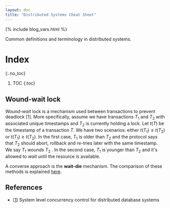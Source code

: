 ```yaml
---
layout: doc
title: "Distributed Systems Cheat Sheet"
---
```


{% include blog_vars.html %}

Common definitions and terminology in distributed systems.

# Index
{:.no_toc}

1. TOC
{:toc}

## Wound-wait lock

*Wound-wait* lock is a mechanism used between transactions to prevent deadlock [1]. More specifically, assume we have transactions $T_1$ and $T_2$ with associated unique timestamps and $T_2$ is currently holding a lock. Let $t(T)$ be the timestamp of a transaction $T$. We have two scenarios: either $t(T_1) \le t(T_2)$ or $t(T_1) \ge t(T_2)$. In the first case, $T_1$  is older than $T_2$  and the protocol says that $T_2$  should abort, rollback and re-tries later with the same timestamp. We say $T_1$  *wounds* $T_2$ . In the second case, $T_1$  is younger than $T_2$  and it's allowed to *wait* until the resource is available.

A converse approach is the **wait-die** mechanism. The comparison of these methods is explained [here](http://stackoverflow.com/questions/32794142/what-is-the-difference-between-wait-die-and-wound-wait).

## References

* [[1](http://dl.acm.org/citation.cfm?id=320260)] System level concurrency control for distributed database systems
